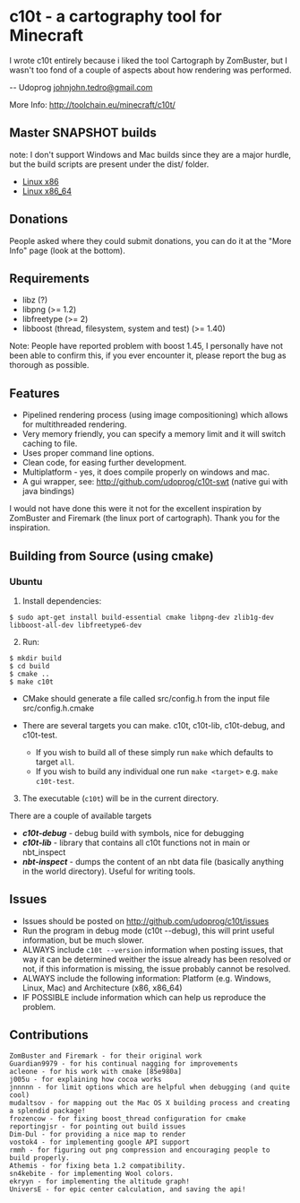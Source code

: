c10t - a cartography tool for Minecraft
=======================================

I wrote c10t entirely because i liked the tool Cartograph by ZomBuster, but I wasn't too fond of a couple of aspects about how rendering was performed.

-- Udoprog <johnjohn.tedro@gmail.com>

More Info: http://toolchain.eu/minecraft/c10t/

Master SNAPSHOT builds
----------------------
note: I don't support Windows and Mac builds since they are a major
hurdle, but the build scripts are present under the dist/ folder.

  * [Linux x86](http://toolchain.eu/jenkins/job/c10t-snapshot/target=x86-linux/lastStableBuild/)
  * [Linux x86\_64](http://toolchain.eu/jenkins/job/c10t-snapshot/target=x86_64-linux/lastBuild/)

Donations
---------
People asked where they could submit donations, you can do it at the "More Info" page (look at the bottom).

Requirements
------------

  * libz (?)
  * libpng (>= 1.2)
  * libfreetype (>= 2)
  * libboost (thread, filesystem, system and test) (>= 1.40)

Note: People have reported problem with boost 1.45, I personally have not been able to confirm this, if you ever encounter it, please report the bug as thorough as possible.

Features
--------

  * Pipelined rendering process (using image compositioning) which allows for
    multithreaded rendering.
  * Very memory friendly, you can specify a memory limit and it will switch caching to file.
  * Uses proper command line options.
  * Clean code, for easing further development.
  * Multiplatform - yes, it does compile properly on windows and mac.
  * A gui wrapper, see: http://github.com/udoprog/c10t-swt (native gui with java bindings)

I would not have done this were it not for the excellent inspiration by
ZomBuster and Firemark (the linux port of cartograph). Thank you for the
inspiration.

Building from Source (using cmake)
----------------------------------

### Ubuntu ###

  1. Install dependencies:

    $ sudo apt-get install build-essential cmake libpng-dev zlib1g-dev libboost-all-dev libfreetype6-dev

  2. Run:

    $ mkdir build
    $ cd build
    $ cmake ..
    $ make c10t

 * CMake should generate a file called src/config.h from the input file src/config.h.cmake
  
 * There are several targets you can make.  c10t, c10t-lib, c10t-debug, and c10t-test.
   * If you wish to build all of these simply run `make` which defaults to target `all`.
   * If you wish to build any individual one run `make <target>` e.g. `make c10t-test`.

  3. The executable (`c10t`) will be in the current directory.

There are a couple of available targets

 * ___c10t-debug___ - debug build with symbols, nice for debugging
 * ___c10t-lib___ - library that contains all c10t functions not in main or nbt_inspect
 * ___nbt-inspect___ - dumps the content of an nbt data file (basically anything in the world directory). Useful for writing tools.

Issues
------

 * Issues should be posted on http://github.com/udoprog/c10t/issues
 * Run the program in debug mode (c10t --debug), this will print useful information, but be much slower.
 * ALWAYS include `c10t --version` information when posting issues, that way it can be determined weither the issue already has been resolved or not, if this information is missing, the issue probably cannot be resolved.
 * ALWAYS include the following information: Platform (e.g. Windows, Linux, Mac) and Architecture (x86, x86_64)
 * IF POSSIBLE include information which can help us reproduce the problem.

Contributions
-------------
    ZomBuster and Firemark - for their original work
    Guardian9979 - for his continual nagging for improvements
    acleone - for his work with cmake [85e980a]
    j005u - for explaining how cocoa works
    jnnnnn - for limit options which are helpful when debugging (and quite cool)
    mudaltsov - for mapping out the Mac OS X building process and creating a splendid package!
    frozencow - for fixing boost_thread configuration for cmake
    reportingjsr - for pointing out build issues
    Dim-Dul - for providing a nice map to render
    vostok4 - for implementing google API support
    rmmh - for figuring out png compression and encouraging people to build properly.
    Athemis - for fixing beta 1.2 compatibility.
    sn4kebite - for implementing Wool colors.
    ekryyn - for implementing the altitude graph!
    UniversE - for epic center calculation, and saving the api!
